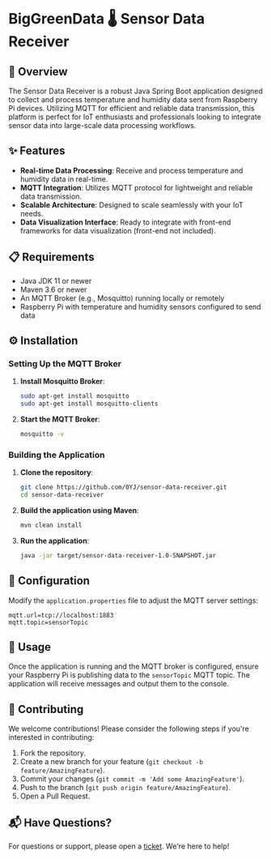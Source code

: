 
# BigGreenData 🌡️ Sensor Data Receiver

## 📜 Overview

The Sensor Data Receiver is a robust Java Spring Boot application designed to collect and process temperature and humidity data sent from Raspberry Pi devices. Utilizing MQTT for efficient and reliable data transmission, this platform is perfect for IoT enthusiasts and professionals looking to integrate sensor data into large-scale data processing workflows.

## ✨ Features

- **Real-time Data Processing**: Receive and process temperature and humidity data in real-time.
- **MQTT Integration**: Utilizes MQTT protocol for lightweight and reliable data transmission.
- **Scalable Architecture**: Designed to scale seamlessly with your IoT needs.
- **Data Visualization Interface**: Ready to integrate with front-end frameworks for data visualization (front-end not included).

## 📋 Requirements

- Java JDK 11 or newer
- Maven 3.6 or newer
- An MQTT Broker (e.g., Mosquitto) running locally or remotely
- Raspberry Pi with temperature and humidity sensors configured to send data

## ⚙️ Installation

### Setting Up the MQTT Broker

1. **Install Mosquitto Broker**:
   ```bash
   sudo apt-get install mosquitto
   sudo apt-get install mosquitto-clients
   ```
2. **Start the MQTT Broker**:
   ```bash
   mosquitto -v
   ```

### Building the Application

1. **Clone the repository**:
   ```bash
   git clone https://github.com/0YJ/sensor-data-receiver.git
   cd sensor-data-receiver
   ```

2. **Build the application using Maven**:
   ```bash
   mvn clean install
   ```

3. **Run the application**:
   ```bash
   java -jar target/sensor-data-receiver-1.0-SNAPSHOT.jar
   ```

## 🔧 Configuration

Modify the `application.properties` file to adjust the MQTT server settings:

```properties
mqtt.url=tcp://localhost:1883
mqtt.topic=sensorTopic
```

## 🚀 Usage

Once the application is running and the MQTT broker is configured, ensure your Raspberry Pi is publishing data to the `sensorTopic` MQTT topic. The application will receive messages and output them to the console.

## 🤝 Contributing

We welcome contributions! Please consider the following steps if you're interested in contributing:

1. Fork the repository.
2. Create a new branch for your feature (`git checkout -b feature/AmazingFeature`).
3. Commit your changes (`git commit -m 'Add some AmazingFeature'`).
4. Push to the branch (`git push origin feature/AmazingFeature`).
5. Open a Pull Request.

## 📬 Have Questions?

For questions or support, please open a [ticket](https://github.com/0YJ/BigGreenData/issues/). We're here to help!
